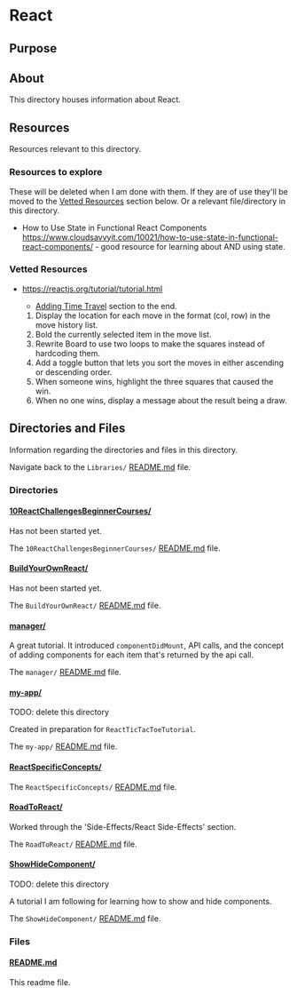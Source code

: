 # React

## Purpose

<!-- The purpose of this directory is to [...]. -->

## About

This directory houses information about React.

<!-- [Some information about this directory.] -->

## Resources

Resources relevant to this directory.

### Resources to explore

These will be deleted when I am done with them. If they are of use they'll be moved to the [Vetted Resources](#vetted-resources) section below. Or a relevant file/directory in this directory.

- How to Use State in Functional React Components
  https://www.cloudsavvyit.com/10021/how-to-use-state-in-functional-react-components/ - good resource for learning about AND using state.

### Vetted Resources

- https://reactjs.org/tutorial/tutorial.html

  - [Adding Time Travel](https://reactjs.org/tutorial/tutorial.html#adding-time-travel) section to the end.

  1. Display the location for each move in the format (col, row) in the move history list.
  2. Bold the currently selected item in the move list.
  3. Rewrite Board to use two loops to make the squares instead of hardcoding them.
  4. Add a toggle button that lets you sort the moves in either ascending or descending order.
  5. When someone wins, highlight the three squares that caused the win.
  6. When no one wins, display a message about the result being a draw.

## Directories and Files

Information regarding the directories and files in this directory.

Navigate back to the `Libraries/` [README.md](../README.md) file.

### Directories

#### [10ReactChallengesBeginnerCourses/](./10ReactChallengesBeginnerCourses/)

Has not been started yet.

The `10ReactChallengesBeginnerCourses/` [README.md](./10ReactChallengesBeginnerCourses/README.md) file.

#### [BuildYourOwnReact/](./BuildYourOwnReact/)

Has not been started yet.

The `BuildYourOwnReact/` [README.md](./BuildYourOwnReact/README.md) file.

#### [manager/](./contacts-manager/)

A great tutorial. It introduced `componentDidMount`, API calls, and the concept of adding components for each item that's returned by the api call.

The `manager/` [README.md](./manager/README.md) file.

#### [my-app/](./my-app/)

TODO: delete this directory

Created in preparation for `ReactTicTacToeTutorial`.

The `my-app/` [README.md](./my-app/README.md) file.

#### [ReactSpecificConcepts/](./ReactSpecificConcepts/)

<!-- [About_this_directory.]

[More_info_about_this_directory.] -->

The `ReactSpecificConcepts/` [README.md](./ReactSpecificConcepts/README.md) file.

#### [RoadToReact/](./RoadToReact/)

Worked through the 'Side-Effects/React Side-Effects' section.

The `RoadToReact/` [README.md](./RoadToReact/README.md) file.

#### [ShowHideComponent/](./ShowHideComponent/)

TODO: delete this directory

A tutorial I am following for learning how to show and hide components.

The `ShowHideComponent/` [README.md](./ShowHideComponent/README.md) file.

### Files

<!-- #### [name_of_other_file_in_here.extension]()

[About_this_file.]

[More_info_about_this_file.] -->

#### [README.md](./README.md)

This readme file.

